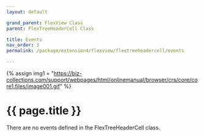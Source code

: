 ```yaml
---
layout: default

grand_parent: FlexView Class
parent: FlexTreeHeaderCell Class

title: Events
nav_order: 3
permalink: /package/extension4/flexview/flextreeheadercell/events

---
```

{% assign img1 = "https://biz-collections.com/support/webpages/html/onlinemanual/browser/crs/core/core1.files/image001.gif" %}


# {{ page.title }}

There are no events defined in the FlexTreeHeaderCell class.